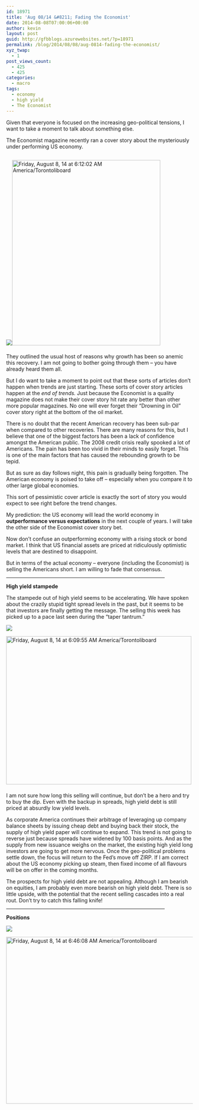 ```yaml
---
id: 18971
title: 'Aug 08/14 &#8211; Fading the Economist'
date: 2014-08-08T07:00:06+00:00
author: kevin
layout: post
guid: http://gfbblogs.azurewebsites.net/?p=18971
permalink: /blog/2014/08/08/aug-0814-fading-the-economist/
xyz_twap:
  - 1
post_views_count:
  - 425
  - 425
categories:
  - macro
tags:
  - economy
  - high yield
  - The Economist
---
```

Given that everyone is focused on the increasing geo-political tensions, I want to take a moment to talk about something else. 

The Economist magazine recently ran a cover story about the mysteriously under performing US economy.


  <img src="http://themacrotourist.com/pictures/Azure/AmericaAug0814.jpg"><img class="size-full wp-image-14271" style="padding-top: 1.0em;padding-bottom: 0.5em;" alt="Friday, August 8, 14 at 6:12:02 AM America/Torontoliboard" src="http://themacrotourist.com/pictures/Azure/AmericaAug0814.jpg" width="400" height="500">

They outlined the usual host of reasons why growth has been so anemic this recovery. I am not going to bother going through them &#8211; you have already heard them all.

But I do want to take a moment to point out that these sorts of articles don&#8217;t happen when trends are just starting. These sorts of cover story articles happen at the _end of trends._ Just because the Economist is a quality magazine does not make their cover story hit rate any better than other more popular magazines. No one will ever forget their &#8220;Drowning in Oil&#8221; cover story right at the bottom of the oil market. 

There is no doubt that the recent American recovery has been sub-par when compared to other recoveries. There are many reasons for this, but I believe that one of the biggest factors has been a lack of confidence amongst the American public. The 2008 credit crisis really spooked a lot of Americans. The pain has been too vivid in their minds to easily forget. This is one of the main factors that has caused the rebounding growth to be tepid.

But as sure as day follows night, this pain is gradually being forgotten. The American economy is poised to take off &#8211; especially when you compare it to other large global economies. 

This sort of pessimistic cover article is exactly the sort of story you would expect to see right before the trend changes. 

My prediction: the US economy will lead the world economy in **outperformance versus expectations** in the next couple of years. I will take the other side of the Economist cover story bet. 

Now don&#8217;t confuse an outperforming economy with a rising stock or bond market. I think that US financial assets are priced at ridiculously optimistic levels that are destined to disappoint.

But in terms of the actual economy &#8211; everyone (including the Economist) is selling the Americans short. I am willing to fade that consensus.

<hr size="3" width="85%" />

**High yield stampede**

The stampede out of high yield seems to be accelerating. We have spoken about the crazily stupid tight spread levels in the past, but it seems to be that investors are finally getting the message. The selling this week has picked up to a pace last seen during the &#8220;taper tantrum.&#8221;


  <img src="http://themacrotourist.com/pictures/Azure/HYAug0814.png"><img class="size-full wp-image-14271" style="padding-top: 1.0em;padding-bottom: 0.5em;" alt="Friday, August 8, 14 at 6:09:55 AM America/Torontoliboard" src="http://themacrotourist.com/pictures/Azure/HYAug0814.png" width="500" height="400">

I am not sure how long this selling will continue, but don&#8217;t be a hero and try to buy the dip. Even with the backup in spreads, high yield debt is still priced at absurdly low yield levels. 

As corporate America continues their arbitrage of leveraging up company balance sheets by issuing cheap debt and buying back their stock, the supply of high yield paper will continue to expand. This trend is not going to reverse just because spreads have widened by 100 basis points. And as the supply from new issuance weighs on the market, the existing high yield long investors are going to get more nervous. Once the geo-political problems settle down, the focus will return to the Fed&#8217;s move off ZIRP. If I am correct about the US economy picking up steam, then fixed income of all flavours will be on offer in the coming months. 

The prospects for high yield debt are not appealing. Although I am bearish on equities, I am probably even more bearish on high yield debt. There is so little upside, with the potential that the recent selling cascades into a real rout. Don&#8217;t try to catch this falling knife!

<hr size="3" width="85%" />

**Positions**


  <img src="http://themacrotourist.com/pictures/Azure/PositionsAug0714.png"><img class="size-full wp-image-14271" style="padding-top: 1.0em;padding-bottom: 0.5em;" alt="Friday, August 8, 14 at 6:46:08 AM America/Torontoliboard" src="http://themacrotourist.com/pictures/Azure/PositionsAug0714.png" width="600" height="450"></p>